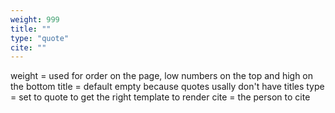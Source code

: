 ```yaml
---
weight: 999
title: ""
type: "quote"
cite: ""
---
```

weight	= used for order on the page, low numbers on the top and high on the bottom
title 	= default empty because quotes usally don't have titles
type		= set to quote to get the right template to render
cite		= the person to cite
